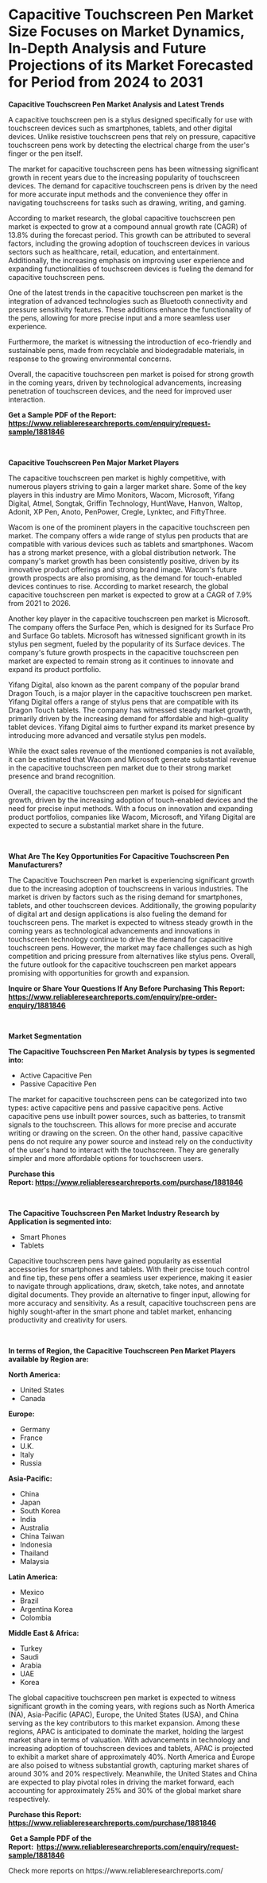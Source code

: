 <p><h1>Capacitive Touchscreen Pen Market Size Focuses on Market Dynamics, In-Depth Analysis and Future Projections of its Market Forecasted for Period from 2024 to 2031</h1></p><p><strong>Capacitive Touchscreen Pen Market Analysis and Latest Trends</strong></p>
<p><p>A capacitive touchscreen pen is a stylus designed specifically for use with touchscreen devices such as smartphones, tablets, and other digital devices. Unlike resistive touchscreen pens that rely on pressure, capacitive touchscreen pens work by detecting the electrical charge from the user's finger or the pen itself.</p><p>The market for capacitive touchscreen pens has been witnessing significant growth in recent years due to the increasing popularity of touchscreen devices. The demand for capacitive touchscreen pens is driven by the need for more accurate input methods and the convenience they offer in navigating touchscreens for tasks such as drawing, writing, and gaming.</p><p>According to market research, the global capacitive touchscreen pen market is expected to grow at a compound annual growth rate (CAGR) of 13.8% during the forecast period. This growth can be attributed to several factors, including the growing adoption of touchscreen devices in various sectors such as healthcare, retail, education, and entertainment. Additionally, the increasing emphasis on improving user experience and expanding functionalities of touchscreen devices is fueling the demand for capacitive touchscreen pens.</p><p>One of the latest trends in the capacitive touchscreen pen market is the integration of advanced technologies such as Bluetooth connectivity and pressure sensitivity features. These additions enhance the functionality of the pens, allowing for more precise input and a more seamless user experience.</p><p>Furthermore, the market is witnessing the introduction of eco-friendly and sustainable pens, made from recyclable and biodegradable materials, in response to the growing environmental concerns.</p><p>Overall, the capacitive touchscreen pen market is poised for strong growth in the coming years, driven by technological advancements, increasing penetration of touchscreen devices, and the need for improved user interaction.</p></p>
<p><strong>Get a Sample PDF of the Report:&nbsp; <a href="https://www.reliableresearchreports.com/enquiry/request-sample/1881846">https://www.reliableresearchreports.com/enquiry/request-sample/1881846</a></strong></p>
<p>&nbsp;</p>
<p><strong>Capacitive Touchscreen Pen Major Market Players</strong></p>
<p><p>The capacitive touchscreen pen market is highly competitive, with numerous players striving to gain a larger market share. Some of the key players in this industry are Mimo Monitors, Wacom, Microsoft, Yifang Digital, Atmel, Songtak, Griffin Technology, HuntWave, Hanvon, Waltop, Adonit, XP Pen, Anoto, PenPower, Cregle, Lynktec, and FiftyThree.</p><p>Wacom is one of the prominent players in the capacitive touchscreen pen market. The company offers a wide range of stylus pen products that are compatible with various devices such as tablets and smartphones. Wacom has a strong market presence, with a global distribution network. The company's market growth has been consistently positive, driven by its innovative product offerings and strong brand image. Wacom's future growth prospects are also promising, as the demand for touch-enabled devices continues to rise. According to market research, the global capacitive touchscreen pen market is expected to grow at a CAGR of 7.9% from 2021 to 2026.</p><p>Another key player in the capacitive touchscreen pen market is Microsoft. The company offers the Surface Pen, which is designed for its Surface Pro and Surface Go tablets. Microsoft has witnessed significant growth in its stylus pen segment, fueled by the popularity of its Surface devices. The company's future growth prospects in the capacitive touchscreen pen market are expected to remain strong as it continues to innovate and expand its product portfolio.</p><p>Yifang Digital, also known as the parent company of the popular brand Dragon Touch, is a major player in the capacitive touchscreen pen market. Yifang Digital offers a range of stylus pens that are compatible with its Dragon Touch tablets. The company has witnessed steady market growth, primarily driven by the increasing demand for affordable and high-quality tablet devices. Yifang Digital aims to further expand its market presence by introducing more advanced and versatile stylus pen models.</p><p>While the exact sales revenue of the mentioned companies is not available, it can be estimated that Wacom and Microsoft generate substantial revenue in the capacitive touchscreen pen market due to their strong market presence and brand recognition.</p><p>Overall, the capacitive touchscreen pen market is poised for significant growth, driven by the increasing adoption of touch-enabled devices and the need for precise input methods. With a focus on innovation and expanding product portfolios, companies like Wacom, Microsoft, and Yifang Digital are expected to secure a substantial market share in the future.</p></p>
<p>&nbsp;</p>
<p><strong>What Are The Key Opportunities For Capacitive Touchscreen Pen Manufacturers?</strong></p>
<p><p>The Capacitive Touchscreen Pen market is experiencing significant growth due to the increasing adoption of touchscreens in various industries. The market is driven by factors such as the rising demand for smartphones, tablets, and other touchscreen devices. Additionally, the growing popularity of digital art and design applications is also fueling the demand for touchscreen pens. The market is expected to witness steady growth in the coming years as technological advancements and innovations in touchscreen technology continue to drive the demand for capacitive touchscreen pens. However, the market may face challenges such as high competition and pricing pressure from alternatives like stylus pens. Overall, the future outlook for the capacitive touchscreen pen market appears promising with opportunities for growth and expansion.</p></p>
<p><strong>Inquire or Share Your Questions If Any Before Purchasing This Report: <a href="https://www.reliableresearchreports.com/enquiry/pre-order-enquiry/1881846">https://www.reliableresearchreports.com/enquiry/pre-order-enquiry/1881846</a></strong></p>
<p>&nbsp;</p>
<p><strong>Market Segmentation</strong></p>
<p><strong>The Capacitive Touchscreen Pen Market Analysis by types is segmented into:</strong></p>
<p><ul><li>Active Capacitive Pen</li><li>Passive Capacitive Pen</li></ul></p>
<p><p>The market for capacitive touchscreen pens can be categorized into two types: active capacitive pens and passive capacitive pens. Active capacitive pens use inbuilt power sources, such as batteries, to transmit signals to the touchscreen. This allows for more precise and accurate writing or drawing on the screen. On the other hand, passive capacitive pens do not require any power source and instead rely on the conductivity of the user's hand to interact with the touchscreen. They are generally simpler and more affordable options for touchscreen users.</p></p>
<p><strong>Purchase this Report:&nbsp;<a href="https://www.reliableresearchreports.com/purchase/1881846">https://www.reliableresearchreports.com/purchase/1881846</a></strong></p>
<p>&nbsp;</p>
<p><strong>The Capacitive Touchscreen Pen Market Industry Research by Application is segmented into:</strong></p>
<p><ul><li>Smart Phones</li><li>Tablets</li></ul></p>
<p><p>Capacitive touchscreen pens have gained popularity as essential accessories for smartphones and tablets. With their precise touch control and fine tip, these pens offer a seamless user experience, making it easier to navigate through applications, draw, sketch, take notes, and annotate digital documents. They provide an alternative to finger input, allowing for more accuracy and sensitivity. As a result, capacitive touchscreen pens are highly sought-after in the smart phone and tablet market, enhancing productivity and creativity for users.</p></p>
<p>&nbsp;</p>
<p><strong>In terms of Region, the Capacitive Touchscreen Pen Market Players available by Region are:</strong></p>
<p>
    <p> <strong> North America: </strong>
        <ul>
            <li>United States</li>
            <li>Canada</li>
        </ul>
        </p> 
    <p> <strong> Europe: </strong>
        <ul>
            <li>Germany</li>
            <li>France</li>
            <li>U.K.</li>
            <li>Italy</li>
            <li>Russia</li>
        </ul>
        </p> 
    <p> <strong> Asia-Pacific: </strong>
        <ul>
            <li>China</li>
            <li>Japan</li>
            <li>South Korea</li>
            <li>India</li>
            <li>Australia</li>
            <li>China Taiwan</li>
            <li>Indonesia</li>
            <li>Thailand</li>
            <li>Malaysia</li>
        </ul>
        </p> 
    <p> <strong> Latin America: </strong>
        <ul>
            <li>Mexico</li>
            <li>Brazil</li>
            <li>Argentina Korea</li>
            <li>Colombia</li>
        </ul>
        </p> 
    <p> <strong> Middle East & Africa: </strong>
        <ul>
            <li>Turkey</li>
            <li>Saudi</li>
            <li>Arabia</li>
            <li>UAE</li>
            <li>Korea</li>
        </ul>
    </p>
    </p>
<p><p>The global capacitive touchscreen pen market is expected to witness significant growth in the coming years, with regions such as North America (NA), Asia-Pacific (APAC), Europe, the United States (USA), and China serving as the key contributors to this market expansion. Among these regions, APAC is anticipated to dominate the market, holding the largest market share in terms of valuation. With advancements in technology and increasing adoption of touchscreen devices and tablets, APAC is projected to exhibit a market share of approximately 40%. North America and Europe are also poised to witness substantial growth, capturing market shares of around 30% and 20% respectively. Meanwhile, the United States and China are expected to play pivotal roles in driving the market forward, each accounting for approximately 25% and 30% of the global market share respectively.</p></p>
<p><strong>Purchase this Report: <a href="https://www.reliableresearchreports.com/purchase/1881846">https://www.reliableresearchreports.com/purchase/1881846</a></strong></p>
<p>&nbsp;<strong>Get a Sample PDF of the Report:&nbsp;&nbsp;<a href="https://www.reliableresearchreports.com/enquiry/request-sample/1881846">https://www.reliableresearchreports.com/enquiry/request-sample/1881846</a></strong></p>
<p><strong></strong></p>
<p>Check more reports on https://www.reliableresearchreports.com/</p>
